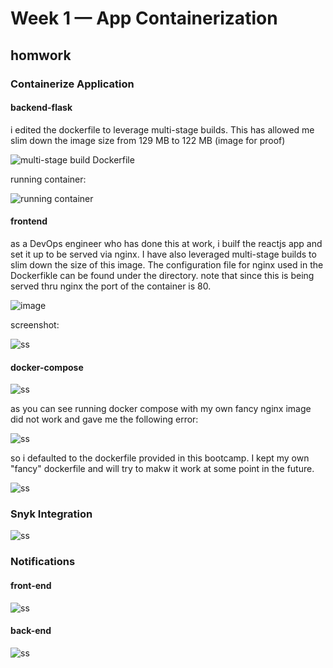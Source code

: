 # Week 1 — App Containerization

## homwork

### Containerize Application

#### backend-flask
i edited the dockerfile to leverage multi-stage builds. This has allowed me slim down the image size from 129 MB to 122 MB (image for proof)

![multi-stage build Dockerfile](https://github.com/Doumham-Armah/aws-bootcamp-cruddur-2023/blob/main/journal/assets/multi-stage%20build.PNG)

running container:

![running container](https://github.com/Doumham-Armah/aws-bootcamp-cruddur-2023/blob/main/journal/assets/running_container.PNG)

#### frontend
as a DevOps engineer who has done this at work, i builf the reactjs app and set it up to be served via nginx. I have also leveraged multi-stage builds to slim down the size of this image. The configuration file for nginx used in the Dockerfikle can be found under the directory. note that since this is being served thru nginx the port of the container is 80.

![image](https://github.com/Doumham-Armah/aws-bootcamp-cruddur-2023/blob/main/journal/assets/react_image_size.PNG)

screenshot:

![ss](https://github.com/Doumham-Armah/aws-bootcamp-cruddur-2023/blob/main/journal/assets/fe_prof.PNG)

#### docker-compose

![ss](https://github.com/Doumham-Armah/aws-bootcamp-cruddur-2023/blob/main/journal/assets/docker-composer.PNG)

as you can see running docker compose with my own fancy nginx image did not work and gave me the following error:


![ss](https://github.com/Doumham-Armah/aws-bootcamp-cruddur-2023/blob/main/journal/assets/weird_error)

so i defaulted to the dockerfile provided in this bootcamp. I kept my own "fancy" dockerfile and will try to makw it work at some point in the future.

![ss](https://github.com/Doumham-Armah/aws-bootcamp-cruddur-2023/blob/main/journal/assets/composer_final.PNG)





### Snyk Integration

![ss](https://github.com/Doumham-Armah/aws-bootcamp-cruddur-2023/blob/main/journal/assets/snyk_integration.PNG)

### Notifications


#### front-end    
![ss](https://github.com/Doumham-Armah/aws-bootcamp-cruddur-2023/blob/main/journal/assets/notifs_fe.PNG)    

#### back-end    
![ss](https://github.com/Doumham-Armah/aws-bootcamp-cruddur-2023/blob/main/journal/assets/notifs_be.PNG)  




